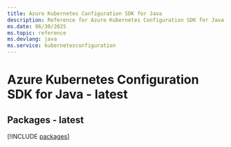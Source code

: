 ```yaml
---
title: Azure Kubernetes Configuration SDK for Java
description: Reference for Azure Kubernetes Configuration SDK for Java
ms.date: 06/30/2025
ms.topic: reference
ms.devlang: java
ms.service: kubernetesconfiguration
---
```

# Azure Kubernetes Configuration SDK for Java - latest
## Packages - latest
[!INCLUDE [packages](kubernetes-configuration-index.md)]